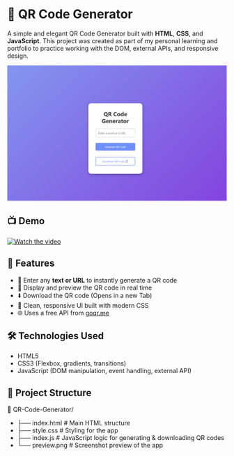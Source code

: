 # 🔳 QR Code Generator

A simple and elegant QR Code Generator built with **HTML**, **CSS**, and **JavaScript**. This project was created as part of my personal learning and portfolio to practice working with the DOM, external APIs, and responsive design.

![Preview](https://github.com/yijuchoo/qr_code_generator_JS1/blob/main/preview.png)

## 📺 Demo

[![Watch the video](https://img.youtube.com/vi/nZXlSnCoWB8/0.jpg)](https://www.youtube.com/watch?v=nZXlSnCoWB8)


## 🚀 Features

- 🧾 Enter any **text or URL** to instantly generate a QR code
- 📸 Display and preview the QR code in real time
- ⬇️ Download the QR code (Opens in a new Tab)
- 🎨 Clean, responsive UI built with modern CSS
- 🌐 Uses a free API from [goqr.me](https://goqr.me/api/)

## 🛠️ Technologies Used

- HTML5
- CSS3 (Flexbox, gradients, transitions)
- JavaScript (DOM manipulation, event handling, external API)

## 📂 Project Structure

📁 QR-Code-Generator/
- ├── index.html # Main HTML structure
- ├── style.css # Styling for the app
- ├── index.js # JavaScript logic for generating & downloading QR codes
- └── preview.png # Screenshot preview of the app
